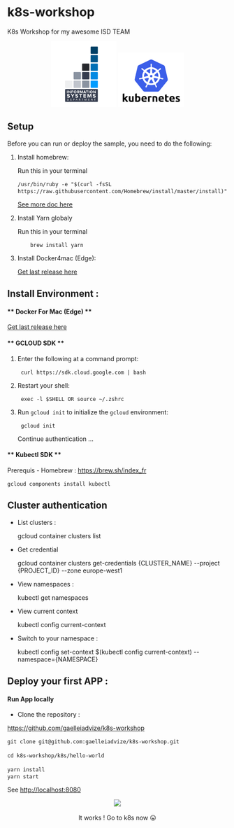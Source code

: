 # k8s-workshop

K8s Workshop for my awesome ISD TEAM

<p align="center">
<img src="https://raw.githubusercontent.com/gaelleiadvize/k8s-workshop/master/img/isd.png" width="150">
<img src="https://raw.githubusercontent.com/gaelleiadvize/k8s-workshop/master/img/k8s.png" width="150">
</p>

## Setup

Before you can run or deploy the sample, you need to do the following:

1.  Install homebrew:

      Run this in your terminal 
    
        /usr/bin/ruby -e "$(curl -fsSL https://raw.githubusercontent.com/Homebrew/install/master/install)"

    [See more doc here][homebrew]
    
2.  Install Yarn globaly

    Run this in your terminal 
        
            brew install yarn


3.  Install Docker4mac (Edge):

    [Get last release here][docker4Mac]


## Install Environment : 


####  ** Docker For Mac (Edge) **

[Get last release here][docker4Mac]


#### ** GCLOUD SDK **


1. Enter the following at a command prompt:

        curl https://sdk.cloud.google.com | bash
        
2. Restart your shell:

        exec -l $SHELL OR source ~/.zshrc
     
3. Run `gcloud init` to initialize the `gcloud` environment:

        gcloud init
            
   Continue authentication ...  
            
 
#### ** Kubectl SDK **

Prerequis - Homebrew : https://brew.sh/index_fr


    gcloud components install kubectl           
            

## Cluster authentication



- List clusters : 


    gcloud container clusters list


- Get credential 
    
    
    gcloud container clusters get-credentials {CLUSTER_NAME} --project {PROJECT_ID} --zone europe-west1


- View namespaces :


    kubectl get namespaces


- View current context

    
    kubectl config current-context



- Switch to your namespace : 


    kubectl config set-context $(kubectl config current-context) --namespace={NAMESPACE}
    


## Deploy your first APP :


#### Run App locally

        
- Clone the repository : 

 https://github.com/gaelleiadvize/k8s-workshop
 

    git clone git@github.com:gaelleiadvize/k8s-workshop.git
    
    cd k8s-workshop/k8s/hello-world
    
    yarn install
    yarn start
    
    
  See  <a href="http://localhost:8080" target="blank">http://localhost:8080</a>

<p align="center">
<img src="https://i.giphy.com/l3q2SH4Cmhh8F40jS.gif">
</p>


<p align="center">It works ! Go to k8s now 😛 </p>
          
[homebrew]: https://brew.sh/index_fr
[docker4Mac]: https://docs.docker.com/docker-for-mac/edge-release-notes/